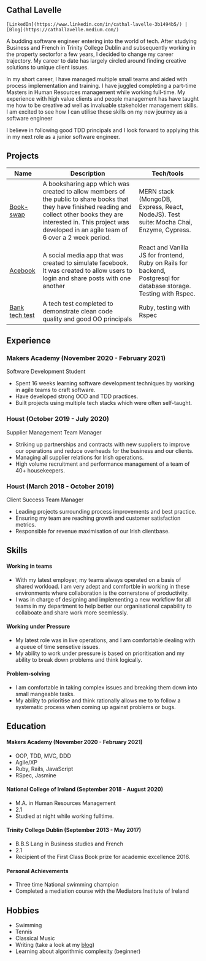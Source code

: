 ## Cathal Lavelle

    [LinkedIn](https://www.linkedin.com/in/cathal-lavelle-3b1494b5/) | [Blog](https://cathallavelle.medium.com/)

A budding software engineer entering into the world of tech. After studying Business and French in Trinity College Dublin and subsequently working in the property sectorfor a few years, I decided to change my career trajectory. My career to date has largely circled around finding creative solutions to unique client issues.

In my short career, I have managed multiple small teams and aided with process implementation and training. I have juggled completing a part-time Masters in Human Resources management while working full-time. My experience with high value clients and people management has have taught me how to be creative ad well as invaluable stakeholder management skills. I am excited to see how I can utilise these skills on my new journey as a software engineer

I believe in following good TDD principals and I look forward to applying this in my next role as a junior software engineer.

## Projects

| Name                         | Description       | Tech/tools        |
| ---------------------------- | ----------------- | ----------------- |
| [Book-swap](https://github.com/argy-bargy/book_swap)            | A booksharing app which was created to allow members of the public to share books that they have finished reading and collect other books they are interested in. This project was developed in an agile team of 6 over a 2 week period.| MERN stack (MongoDB, Express, React, NodeJS). Test suite: Mocha Chai, Enzyme, Cypress. |
| [Acebook](https://github.com/sujee09/acebook-akers-cademy)            | A social media app that was created to simulate facebook. It was created to allow users to login and share posts with one another| React and Vanilla JS for frontend, Ruby on Rails for backend, Postgresql for database storage. Testing with Rspec. |
| [Bank tech test](https://github.com/calavell/bank-tech-test)            | A tech test completed to demonstrate clean code quality and good OO principals| Ruby, testing with Rspec |

## Experience

### Makers Academy (November 2020 - February 2021)
Software Development Student

- Spent 16 weeks learning software development techniques by working in agile teams to craft software.
- Have developed strong OOD and TDD practices.
- Built projects using multiple tech stacks which were often self-taught.


### Houst (October 2019 - July 2020)  
Supplier Management Team Manager

- Striking up partnerships and contracts with new suppliers to improve our operations and reduce overheads for the business and our clients.
- Managing all supplier relations for Irish operations.
- High volume recruitment and performance management of a team of 40+ housekeepers.


### Houst (March 2018 - October 2019)  
Client Success Team Manager

- Leading projects surrounding process improvements and best practice.
- Ensuring my team are reaching growth and customer satisfaction metrics.
- Responsible for revenue maximisation of our Irish clientbase.


## Skills

#### Working in teams

- With my latest employer, my teams always operated on a basis of shared workload. I am very adept and comfortble in working in these environments where collaboration is the cornerstone of productivity.
- I was in charge of designing and implementing a new workflow for all teams in my department to help better our organisational capability to collaboate and share work more seemlessly.


#### Working under Pressure

- My latest role was in live operations, and I am comfortable dealing with a queue of time sensetive issues.
- My ability to work under pressure is based on prioritisation and my ability to break down problems and think logically.


#### Problem-solving
- I am comfortable in taking complex issues and breaking them down into small mangeable tasks.
- My ability to prioritise and think rationally allows me to to follow a systematic process when coming up against problems or bugs.

## Education

#### Makers Academy (November 2020 - February 2021)

- OOP, TDD, MVC, DDD
- Agile/XP
- Ruby, Rails, JavaScript
- RSpec, Jasmine

#### National College of Ireland (September 2018 - August 2020)

- M.A. in Human Resources Management
- 2.1
- Studied at night while working fulltime.

#### Trinity College Dublin (September 2013 - May 2017)

- B.B.S Lang in Business studies and French
- 2.1
- Recipient of the First Class Book prize for academic excellence 2016.

#### Personal Achievements

- Three time National swimming champion
- Completed a mediation course with the Mediators Institute of Ireland

## Hobbies

- Swimming
- Tennis
- Classical Music
- Writing (take a look at my [blog](https://cathallavelle.medium.com/))
- Learning about algorithmic complexity (beginner)
